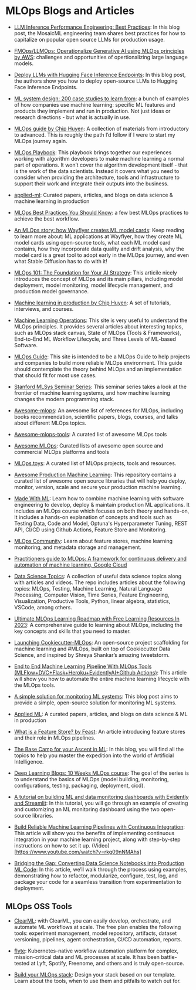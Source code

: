 # MLOps Blogs and Articles

* [LLM Inference Performance Engineering: Best Practices](https://www.databricks.com/blog/llm-inference-performance-engineering-best-practices): In this blog post, the MosaicML engineering team shares best practices for how to capitalize on popular open source LLMs for production usage. 

* [FMOps/LLMOps: Operationalize Generative AI using MLOps principles by AWS](https://www.twitch.tv/videos/1864781394): challenges and opportunities of opertionalizing large language models. 

* [Deploy LLMs with Hugging Face Inference Endpoints](https://huggingface.co/blog/inference-endpoints-llm): In this blog post, the authors show you how to deploy open-source LLMs to Hugging Face Inference Endpoints.

* [ML system design: 200 case studies to learn from](https://www.evidentlyai.com/ml-system-design): a bunch of examples of how companies use machine learning: specific ML features and products they implement and run in production. Not just ideas or research directions - but what is actually in use.

* [MLOps guide by Chip Huyen](https://huyenchip.com/mlops/): A collection of materials from introductory to advanced. This is roughly the path I’d follow if I were to start my MLOps journey again.

* [MLOps Playbook](https://drive.google.com/file/d/1j0DULdg4H3XIUZsagW1NYgBOEEKfmkzc/view?usp=sharing): This playbook brings together our experiences working with algorithm developers to make machine learning a normal part of operations. It won’t cover the algorithm development itself - that is the work of the data scientists. Instead it covers what you need to consider when providing the architecture, tools and infrastructure to support their work and integrate their outputs into the business.

* [applied-ml](https://github.com/eugeneyan/applied-ml): Curated papers, articles, and blogs on data science & machine learning in production

* [MLOps Best Practices You Should Know](https://www.kdnuggets.com/2023/04/mlops-best-practices-know.html): a few best MLOps practices to achieve the best workflow.

* [An MLOps story: how Wayflyer creates ML model cards](https://www.evidentlyai.com/blog/how-wayflyer-creates-ml-model-cards): Keep reading to learn more about: ML applications at Wayflyer, how they create ML model cards using open-source tools, what each ML model card contains, how they incorporate data quality and drift analysis, why the model card is a great tool to adopt early in the MLOps journey, and even what Stable Diffusion has to do with it!

* [MLOps 101: The Foundation for Your AI Strategy](https://www.datarobot.com/mlops-101/): This articile nicely introduces the concept of MLOps and its main pillars, including model deployment, model monitoring, model lifecycle management, and production model governance.

* [Machine learning in production by Chip Huyen](https://huyenchip.com/archive/): A set of tutorials, interviews, and courses.

* [Machine Learning Operations](https://ml-ops.org/): This site is very useful to understand the MLOps principles. It provides several articles about interesting topics, such as MLOps stack canvas, State of MLOps (Tools & Frameworks), End-to-End ML Workflow Lifecycle, and Three Levels of ML-based Software.

* [MLOps Guide](https://mlops-guide.github.io/): This site is intended to be a MLOps Guide to help projects and companies to build more reliable MLOps environment. This guide should contemplate the theory behind MLOps and an implementation that should fit for most use cases. 

* [Stanford MLSys Seminar Series](https://mlsys.stanford.edu/): This seminar series takes a look at the frontier of machine learning systems, and how machine learning changes the modern programming stack.

* [Awesome-mlops](https://github.com/visenger/awesome-mlops#mlops-books): An awesome list of references for MLOps, including books recommendation, scientific papers, blogs, courses, and talks about different MLOps topics.

* [Awesome-mlops-tools](https://github.com/kelvins/awesome-mlops#data-processing): A curated list of awesome MLOps tools 

* [Awesome MLOps](https://github.com/awesome-mlops): Curated lists of awesome open source and commercial MLOps platforms and tools

* [MLOps.toys](https://mlops.toys/): A curated list of MLOps projects, tools and resources.

* [Awesome Production Machine Learning](https://github.com/EthicalML/awesome-production-machine-learning): This repository contains a curated list of awesome open source libraries that will help you deploy, monitor, version, scale and secure your production machine learning.

* [Made With ML](https://madewithml.com/): Learn how to combine machine learning with software engineering to develop, deploy & maintain production ML applications. It includes an MLOps course which focuses on both theory and hands-on, It includes a hands-on explanation of concepts and tools such as Testing Data, Code and Model, Optuna's Hyperparameter Tuning, REST API, CI/CD using Github Actions, Feature Store and Monitoring.

* [MLOps Community](https://mlops.community/): Learn about feature stores, machine learning monitoring, and metadata storage and management.

* [Practitioners guide to MLOps: A framework for continuous delivery and automation of machine learning, Google Cloud](https://github.com/mohamedyd/awesome_resources/files/10401885/practitioners_guide_to_mlops_whitepaper.pdf)

* [Data Science Topics](https://github.com/khuyentran1401/Data-science): A collection of useful data science topics along with articles and videos. The repo includes articles about the following topics: MLOps, Testing, Machine Learning, Natural Language Processing, Computer Vision, Time Series, Feature Engineering, Visualization, Productive Tools, Python, linear algebra, statistics, VSCode, among others.

* [Ultimate MLOps Learning Roadmap with Free Learning Resources In 2023](https://pub.towardsai.net/ultimate-mlops-learning-roadmap-with-free-learning-resources-in-2023-3ba7664cb1e9): A comprehensive guide to learning about MLOps, including the key concepts and skills that you need to master.

* [Launching Cookiecutter-MLOps](https://dagshub.com/blog/cookiecutter-mlops-a-production-focused-project-template/): An open-source project scaffolding for machine learning and #MLOps, built on top of Cookiecutter Data Science, and inspired by Shreya Shankar’s amazing tweetstorm.

* [End to End Machine Learning Pipeline With MLOps Tools (MLFlow+DVC+Flask+Heroku+EvidentlyAI+Github Actions)](https://medium.com/@shanakachathuranga/end-to-end-machine-learning-pipeline-with-mlops-tools-mlflow-dvc-flask-heroku-evidentlyai-github-c38b5233778c): This article will show you how to automate the entire machine learning lifecycle with the MLOps tools.

* [A simple solution for monitoring ML systems](https://www.jeremyjordan.me/ml-monitoring/): This blog post aims to provide a simple, open-source solution for monitoring ML systems. 

* [Applied ML](https://github.com/eugeneyan/applied-ml#data-quality): A curated papers, articles, and blogs on data science & ML in production

* [What is a Feature Store? by Feast](https://feast.dev/blog/what-is-a-feature-store/): An article introducing feature stores and their role in MLOps pipelines. 

* [The Base Camp for your Ascent in ML](https://databasecamp.de/en/homepage): In this blog, you will find all the topics to help you master the expedition into the world of Artificial Intelligence.

* [Deep Learning Blogs: 10 Weeks MLOps course](https://www.ravirajag.dev/blog): The goal of the series is to understand the basics of MLOps (model building, monitoring, configurations, testing, packaging, deployment, cicd).

* [A tutorial on building ML and data monitoring dashboards with Evidently and Streamlit](https://www.evidentlyai.com/blog/ml-model-monitoring-dashboard-tutorial): In this tutorial, you will go through an example of creating and customizing an ML monitoring dashboard using the two open-source libraries.

* [Build Reliable Machine Learning Pipelines with Continuous Integration](https://towardsdatascience.com/build-reliable-machine-learning-pipelines-with-continuous-integration-ea822eb09bf6): This article will show you the benefits of implementing continuous integration in your machine learning project, along with step-by-step instructions on how to set it up. (Video)[https://www.youtube.com/watch?v=rkg09nNMAhs]

* [Bridging the Gap: Converting Data Science Notebooks into Production ML Code](https://marvelousmlops.substack.com/p/bridging-the-gap-converting-data): In this article, we’ll walk through the process using examples, demonstrating how to refactor, modularize, configure, test, log, and package your code for a seamless transition from experimentation to deployment.

## MLOps OSS Tools

* [ClearML](https://clear.ml/): with ClearML, you can easily develop, orchestrate, and automate ML workflows at scale. The free plan enables the following tools: experiment management, model repository, artifacts, dataset versioning, pipelines, agent orchestration, CI/CD automation, reports.

* [flyte](https://github.com/flyteorg/flyte): Kubernetes-native workflow automation platform for complex, mission-critical data and ML processes at scale. It has been battle-tested at Lyft, Spotify, Freenome, and others and is truly open-source.

* [Build your MLOps stack](https://mymlops.com/): Design your stack based on our template. Learn about the tools, when to use them and pitfalls to watch out for.
